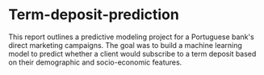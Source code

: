 # Term-deposit-prediction
This report outlines a predictive modeling project for a Portuguese bank's direct marketing campaigns. The goal was to build a machine learning model to predict whether a client would subscribe to a term deposit based on their demographic and socio-economic features.

